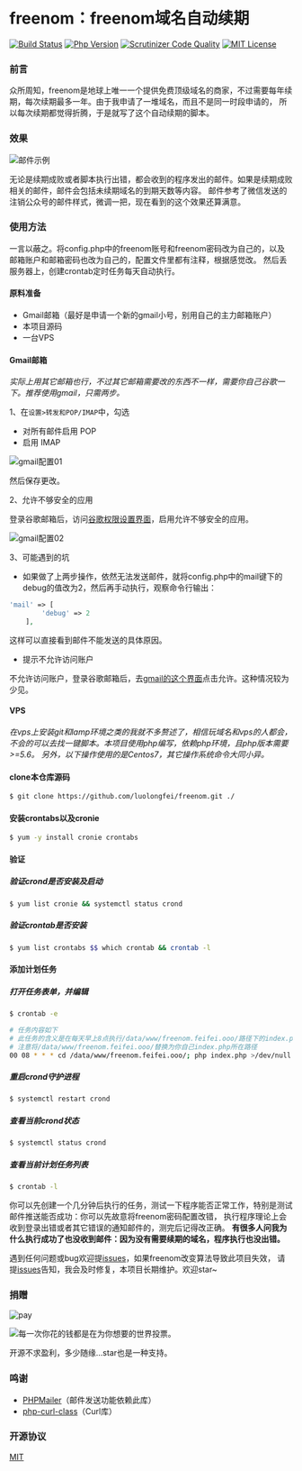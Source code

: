# freenom：freenom域名自动续期

[![Build Status](https://img.shields.io/badge/build-passed-brightgreen?style=for-the-badge)](https://scrutinizer-ci.com/g/luolongfei/freenom/build-status/master)
[![Php Version](https://img.shields.io/badge/php-%3E=5.6-brightgreen.svg?style=for-the-badge)](https://secure.php.net/)
[![Scrutinizer Code Quality](https://img.shields.io/badge/scrutinizer-9.07-brightgreen?style=for-the-badge)](https://scrutinizer-ci.com/g/luolongfei/freenom/?branch=master)
[![MIT License](https://img.shields.io/badge/license-MIT-brightgreen.svg?style=for-the-badge)](https://github.com/luolongfei/freenom/blob/master/LICENSE)

### 前言
众所周知，freenom是地球上唯一一个提供免费顶级域名的商家，不过需要每年续期，每次续期最多一年。由于我申请了一堆域名，而且不是同一时段申请的，
所以每次续期都觉得折腾，于是就写了这个自动续期的脚本。

### 效果
![邮件示例](https://ws1.sinaimg.cn/large/a4d9cbc6ly1fypxmb6lgfj20g10fh7wh.jpg "邮件内容")

无论是续期成败或者脚本执行出错，都会收到的程序发出的邮件。如果是续期成败相关的邮件，邮件会包括未续期域名的到期天数等内容。
邮件参考了微信发送的注销公众号的邮件样式，微调一把，现在看到的这个效果还算满意。

### 使用方法
一言以蔽之。将config.php中的freenom账号和freenom密码改为自己的，以及邮箱账户和邮箱密码也改为自己的，配置文件里都有注释，根据感觉改。
然后丢服务器上，创建crontab定时任务每天自动执行。

#### 原料准备
- Gmail邮箱（最好是申请一个新的gmail小号，别用自己的主力邮箱账户）
- 本项目源码
- 一台VPS

#### Gmail邮箱
*实际上用其它邮箱也行，不过其它邮箱需要改的东西不一样，需要你自己谷歌一下。推荐使用gmail，只需两步。*

1、在`设置>转发和POP/IMAP`中，勾选
- 对所有邮件启用 POP 
- 启用 IMAP

![gmail配置01](https://ws1.sinaimg.cn/large/a4d9cbc6ly1fypxv92xm6j20j607ydg0.jpg "gmail配置01")

然后保存更改。

2、允许不够安全的应用

登录谷歌邮箱后，访问[谷歌权限设置界面](https://myaccount.google.com/u/2/lesssecureapps?pli=1&pageId=none)，启用允许不够安全的应用。

![gmail配置02](https://ws1.sinaimg.cn/large/a4d9cbc6ly1fypxvusmftj20k7060wek.jpg "gmail配置02")

3、可能遇到的坑
- 如果做了上两步操作，依然无法发送邮件，就将config.php中的mail键下的debug的值改为2，然后再手动执行，观察命令行输出：
```php
'mail' => [
        'debug' => 2
    ],
```
这样可以直接看到邮件不能发送的具体原因。
- 提示不允许访问账户

不允许访问账户，登录谷歌邮箱后，去[gmail的这个界面](https://accounts.google.com/b/0/DisplayUnlockCaptcha)点击允许。这种情况较为少见。

#### VPS
*在vps上安装git和lamp环境之类的我就不多赘述了，相信玩域名和vps的人都会，不会的可以去找一键脚本。本项目使用php编写，依赖php环境，且php版本需要>=5.6。
另外，以下操作使用的是Centos7，其它操作系统命令大同小异。*
#### clone本仓库源码
```bash
$ git clone https://github.com/luolongfei/freenom.git ./
```
#### 安装crontabs以及cronie
```bash
$ yum -y install cronie crontabs
```
#### 验证
##### 验证crond是否安装及启动
```bash
$ yum list cronie && systemctl status crond
```
##### 验证crontab是否安装
```bash
$ yum list crontabs $$ which crontab && crontab -l
```
#### 添加计划任务
##### 打开任务表单，并编辑
```bash
$ crontab -e

# 任务内容如下
# 此任务的含义是在每天早上8点执行/data/www/freenom.feifei.ooo/路径下的index.php文件
# 注意将/data/www/freenom.feifei.ooo/替换为你自己index.php所在路径
00 08 * * * cd /data/www/freenom.feifei.ooo/; php index.php >/dev/null 2>&1
```
##### 重启crond守护进程
```bash
$ systemctl restart crond
```
##### 查看当前crond状态
```bash
$ systemctl status crond
```
##### 查看当前计划任务列表
```bash
$ crontab -l
```
你可以先创建一个几分钟后执行的任务，测试一下程序能否正常工作，特别是测试邮件推送能否成功：你可以先故意将freenom密码配置改错，
执行程序理论上会收到登录出错或者其它错误的通知邮件的，测完后记得改正确。
**有很多人问我为什么执行成功了也没收到邮件：因为没有需要续期的域名，程序执行也没出错。**

遇到任何问题或bug欢迎提[issues](https://github.com/luolongfei/freenom/issues)，如果freenom改变算法导致此项目失效，
请提[issues](https://github.com/luolongfei/freenom/issues)告知，我会及时修复，本项目长期维护。欢迎star~

### 捐赠

![pay](https://ws4.sinaimg.cn/large/a4d9cbc6ly1g6jt1sq9fhj20ds084187.jpg)

![每一次你花的钱都是在为你想要的世界投票。](https://wx4.sinaimg.cn/large/a4d9cbc6ly1g6jsosq372j20g807uqkk.jpg)

开源不求盈利，多少随缘...star也是一种支持。

### 鸣谢
- [PHPMailer](https://github.com/PHPMailer/PHPMailer/)（邮件发送功能依赖此库）
- [php-curl-class](https://github.com/php-curl-class/php-curl-class)（Curl库）

### 开源协议
[MIT](https://opensource.org/licenses/mit-license.php)
